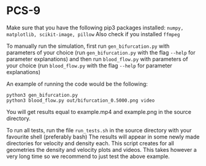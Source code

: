 # PCS-9


Make sure that you have the following pip3 packages installed: `numpy, matplotlib, scikit-image, pillow`
Also check if you installed `ffmpeg`


To manually run the simulation, first run `gen_bifurcation.py` with parameters of your choice (run `gen_bifurcation.py` with the flag `--help` for parameter explanations) and then run `blood_flow.py` with parameters of your choice (run `blood_flow.py` with the flag `--help` for parameter explanations)


An example of running the code would be the following:
```
python3 gen_bifurcation.py
python3 blood_flow.py out/bifurcation_0.5000.png video
```
You will get results equal to example.mp4 and example.png in the source directory.


To run all tests, run the file `run_tests.sh` in the source directory with your favourite shell (preferably bash)
The results will appear in some newly made directories for velocity and density each. This script creates for all geometries the density and velocity plots and videos. This  takes however a very long time so we recommend to just test the above example.
